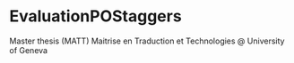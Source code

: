 # EvaluationPOStaggers
Master thesis (MATT) Maitrise en Traduction et Technologies @ University of Geneva
